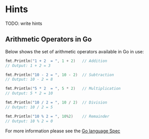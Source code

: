 # Hints

TODO: write hints

## Arithmetic Operators in Go

Below shows the set of arithmetic operators available in Go in use:

```go
fmt.Println("1 + 2  = ", 1 + 2)   // Addition
// Output: 1 + 2 = 3

fmt.Println("10 - 2 = ", 10 - 2)  // Subtraction
// Output: 10 - 2 = 8

fmt.Println("5 * 2  = ", 5 * 2)   // Multiplication
// Output: 5 * 2 = 10

fmt.Println("10 / 2 = ", 10 / 2)  // Division
// Output: 10 / 2 = 5

fmt.Println("10 % 2 = ", 10%2)    // Remainder
// Output: 10 % 2 = 0
```

For more information please see the [Go language Spec][go-lang-spec-arithmetic-operators]

[go-lang-spec-arithmetic-operators]: https://golang.org/ref/spec#Arithmetic_operators
